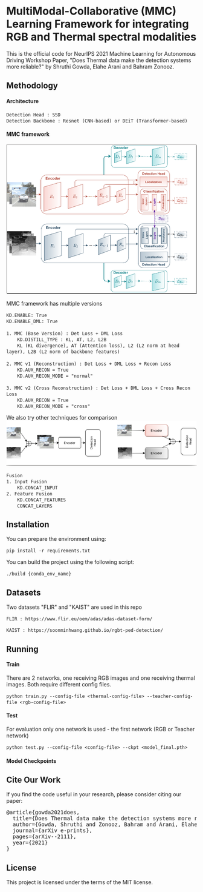 # MultiModal-Collaborative (MMC) Learning Framework for integrating RGB and Thermal spectral modalities


This is the official code for NeurIPS 2021 Machine Learning for Autonomous Driving Workshop
Paper, "Does Thermal data make the detection systems more reliable?" by Shruthi Gowda, Elahe Arani and Bahram Zonooz.

## Methodology

#### Architecture
```
Detection Head : SSD
Detection Backbone : Resnet (CNN-based) or DEiT (Transformer-based)
```
#### MMC framework
![image info](./src/mmc.png)

MMC framework has multiple versions
```
KD.ENABLE: True
KD.ENABLE_DML: True

1. MMC (Base Version) : Det Loss + DML Loss 
    KD.DISTILL_TYPE : KL, AT, L2, L2B
    KL (KL divergence), AT (Attention loss), L2 (L2 norm at head layer), L2B (L2 norm of backbone features)
   
2. MMC v1 (Reconstruction) : Det Loss + DML Loss + Recon Loss
    KD.AUX_RECON = True
    KD.AUX_RECON_MODE = "normal"

3. MMC v2 (Cross Reconstruction) : Det Loss + DML Loss + Cross Recon Loss
    KD.AUX_RECON = True
    KD.AUX_RECON_MODE = "cross"
```
We also try other techniques for comparison
![image info](./src/fusion.png)

```
Fusion
1. Input Fusion
    KD.CONCAT_INPUT
2. Feature Fusion
    KD.CONCAT_FEATURES
    CONCAT_LAYERS
```


## Installation 
You can prepare the environment using:
```
pip install -r requirements.txt
```

You can build the project using the following script:
```
./build {conda_env_name}
```

## Datasets 
Two datasets "FLIR" and "KAIST" are used in this repo
```
FLIR : https://www.flir.eu/oem/adas/adas-dataset-form/
```
```
KAIST : https://soonminhwang.github.io/rgbt-ped-detection/
```

## Running 

#### Train
There are 2 networks, one receiving RGB images and one receiving thermal images. Both require different config files.

```
python train.py --config-file <thermal-config-file> --teacher-config-file <rgb-config-file>
```

#### Test
For evaluation only one network is used - the first network (RGB or Teacher network)
```
python test.py --config-file <config-file> --ckpt <model_final.pth> 
```

#### Model Checkpoints

## Cite Our Work

If you find the code useful in your research, please consider citing our paper:

<pre>
@article{gowda2021does,
  title={Does Thermal data make the detection systems more reliable?},
  author={Gowda, Shruthi and Zonooz, Bahram and Arani, Elahe},
  journal={arXiv e-prints},
  pages={arXiv--2111},
  year={2021}
}
</pre>

## License

This project is licensed under the terms of the MIT license.

